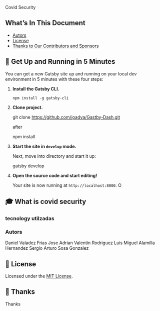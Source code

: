 Covid Security

## What’s In This Document

- [Autors](#Autores)
- [License](#memo-license)
- [Thanks to Our Contributors and Sponsors](#-thanks)

## 🚀 Get Up and Running in 5 Minutes

You can get a new Gatsby site up and running on your local dev environment in 5 minutes with these four steps:

1. **Install the Gatsby CLI.**

   ```shell
   npm install -g gatsby-cli

   ```

2. **Clone project.**

   git clone https://github.com/joadva/Gastby-Dash.git

   after

   npm install

3. **Start the site in `develop` mode.**

   Next, move into directory and start it up:

   gatsby develop

4. **Open the source code and start editing!**

   Your site is now running at `http://localhost:8000`. O

## 🎓 What is covid security

### tecnology utilzadas

### Autors

Daniel Valadez Frias
Jose Adrian Valentin Rodriguez
Luis Miguel Alamilla Hernandez
Sergio Arturo Sosa Gonzalez

## :memo: License

Licensed under the [MIT License](./LICENSE).

## 💜 Thanks

Thanks
